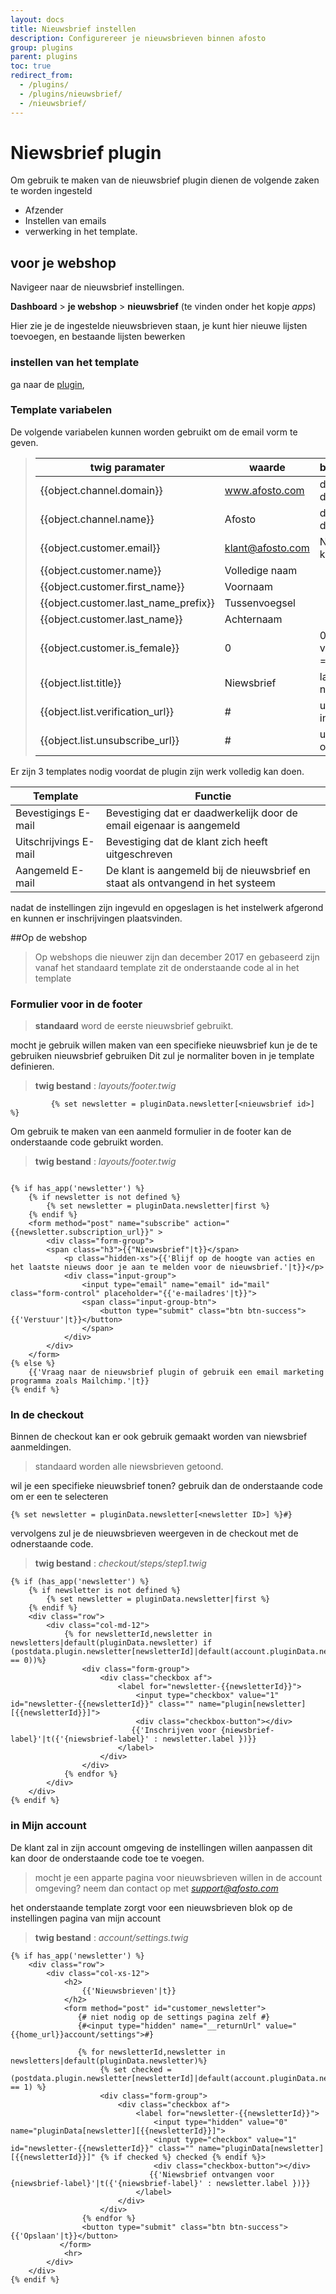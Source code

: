 ```yaml
---
layout: docs
title: Nieuwsbrief instellen
description: Configurereer je nieuwsbrieven binnen afosto
group: plugins
parent: plugins
toc: true
redirect_from:
  - /plugins/
  - /plugins/nieuwsbrief/
  - /nieuwsbrief/
---
```


# Niewsbrief plugin
Om gebruik te maken van de nieuwsbrief plugin dienen de volgende zaken te worden ingesteld
* Afzender
* Instellen van emails
* verwerking in het template.



## voor je webshop
Navigeer naar de nieuwsbrief instellingen.

**Dashboard** > **je webshop** > **nieuwsbrief** (te vinden onder het kopje *apps*)

Hier zie je de ingestelde nieuwsbrieven staan, je kunt hier nieuwe lijsten toevoegen,
en bestaande lijsten bewerken

### instellen van het template
ga naar de [plugin](https://app.afosto.com/plugins/90-newsletter),

### Template variabelen
De volgende variabelen kunnen worden gebruikt om de email vorm te geven.

> |twig paramater|waarde   | beschrijving |
> |------|-------------|---|
> |{{object.channel.domain}}|www.afosto.com| de url van de website |          
> |{{object.channel.name}}|Afosto| de naam van de website|                
> |{{object.customer.email}}|klant@afosto.com| NAW van de klant|             
> |{{object.customer.name}}|Volledige naam|       
> |{{object.customer.first_name}}|Voornaam|  
> |{{object.customer.last_name_prefix}}|Tussenvoegsel| 
> |{{object.customer.last_name}}|Achternaam|   
> |{{object.customer.is_female}}|0|     0 = man, 1 = vrouw , leeg = onbekend|
> |{{object.list.title}}|Niewsbrief| label van de nieuwsbrief|
> |{{object.list.verification_url}}|#| url voor opt in|
> |{{object.list.unsubscribe_url}}|#|  url voor opt out|

Er zijn 3 templates nodig voordat de plugin zijn werk volledig kan doen.

|Template|Functie|                                
|------|-------------|                          
|Bevestigings E-mail|Bevestiging dat er daadwerkelijk door de email eigenaar is aangemeld | 
|Uitschrijvings E-mail|Bevestiging dat de klant zich heeft uitgeschreven| 
|Aangemeld E-mail|De klant is aangemeld bij de nieuwsbrief en staat als ontvangend in het systeem| 

nadat de instellingen zijn ingevuld en opgeslagen is het instelwerk afgerond en kunnen er inschrijvingen plaatsvinden.


##Op de webshop

> Op webshops die nieuwer zijn dan december 2017 en gebaseerd zijn vanaf het standaard template 
> zit de onderstaande code al in het template   

### Formulier voor in de footer
> **standaard** word de eerste nieuwsbrief gebruikt.

mocht je gebruik willen maken van een specifieke nieuwsbrief kun je de te gebruiken nieuwsbrief gebruiken
Dit zul je normaliter boven in je template definieren.
> **twig bestand** : *layouts/footer.twig*

```twig
         {% set newsletter = pluginData.newsletter[<nieuwsbrief id>] %}             
```
Om gebruik te maken van een aanmeld formulier in de footer kan de onderstaande code gebruikt worden.
>**twig bestand** : *layouts/footer.twig*
```twig 

{% if has_app('newsletter') %}
    {% if newsletter is not defined %}
        {% set newsletter = pluginData.newsletter|first %}       
    {% endif %}    
    <form method="post" name="subscribe" action="{{newsletter.subscription_url}}" >
        <div class="form-group">
        <span class="h3">{{"Nieuwsbrief"|t}}</span>
            <p class="hidden-xs">{{'Blijf op de hoogte van acties en het laatste nieuws door je aan te melden voor de nieuwsbrief.'|t}}</p>
            <div class="input-group">
                <input type="email" name="email" id="mail" class="form-control" placeholder="{{'e-mailadres'|t}}">
                <span class="input-group-btn">
                    <button type="submit" class="btn btn-success">{{'Verstuur'|t}}</button>
                </span>
            </div>
        </div>
    </form>
{% else %}
    {{'Vraag naar de nieuwsbrief plugin of gebruik een email marketing programma zoals Mailchimp.'|t}}
{% endif %}
```


### In de checkout
Binnen de checkout kan er ook gebruik gemaakt worden van niewsbrief aanmeldingen.
>standaard worden alle niewsbrieven getoond. 

wil je een specifieke nieuwsbrief tonen? gebruik dan de onderstaande code om er een te selecteren
```twig
{% set newsletter = pluginData.newsletter[<newsletter ID>] %}#}
```    

vervolgens zul je de nieuwsbrieven weergeven in de checkout met de odnerstaande code.

>**twig bestand** : *checkout/steps/step1.twig*
```twig
{% if (has_app('newsletter') %}
    {% if newsletter is not defined %}
        {% set newsletter = pluginData.newsletter|first %}       
    {% endif %}
    <div class="row">
        <div class="col-md-12">
            {% for newsletterId,newsletter in newsletters|default(pluginData.newsletter) if (postdata.plugin.newsletter[newsletterId]|default(account.pluginData.newsletter[newsletterId].is_subscribed|default(0)) == 0))%}
                <div class="form-group">
                    <div class="checkbox af">
                        <label for="newsletter-{{newsletterId}}">
                            <input type="checkbox" value="1" id="newsletter-{{newsletterId}}" class="" name="plugin[newsletter][{{newsletterId}}]">
                            <div class="checkbox-button"></div>
                           {{'Inschrijven voor {niewsbrief-label}'|t({'{niewsbrief-label}' : newsletter.label })}}
                        </label>
                    </div>
                </div>
            {% endfor %}
        </div>
    </div>
{% endif %}
```            




### in Mijn account



De klant zal in zijn account omgeving de instellingen willen aanpassen dit kan door de onderstaande code toe te voegen.
>mocht  je een apparte pagina voor nieuwsbrieven willen in de account omgeving? neem dan contact op met *support@afosto.com*

het onderstaande template zorgt voor een nieuwsbrieven blok op de instellingen pagina van mijn account
 
>**twig bestand** : *account/settings.twig*
```twig
{% if has_app('newsletter') %}
    <div class="row">
        <div class="col-xs-12">        
            <h2>
                {{'Nieuwsbrieven'|t}}
            </h2>                    
            <form method="post" id="customer_newsletter">
               {# niet nodig op de settings pagina zelf #}
               {#<input type="hidden" name="__returnUrl" value="{{home_url}}account/settings">#}
               
               {% for newsletterId,newsletter in newsletters|default(pluginData.newsletter)%}
                    {% set checked = (postdata.plugin.newsletter[newsletterId]|default(account.pluginData.newsletter[newsletterId].is_subscribed|default(0)) == 1) %}
                    <div class="form-group">
                        <div class="checkbox af">
                            <label for="newsletter-{{newsletterId}}">
                                <input type="hidden" value="0" name="pluginData[newsletter][{{newsletterId}}]">
                                <input type="checkbox" value="1" id="newsletter-{{newsletterId}}" class="" name="pluginData[newsletter][{{newsletterId}}]" {% if checked %} checked {% endif %}>
                                <div class="checkbox-button"></div>
                               {{'Niewsbrief ontvangen voor {niewsbrief-label}'|t({'{niewsbrief-label}' : newsletter.label })}}
                            </label>
                        </div>
                    </div>
                {% endfor %}
                <button type="submit" class="btn btn-success">{{'Opslaan'|t}}</button>
           </form> 
            <hr>
        </div>
    </div>
{% endif %}
```
